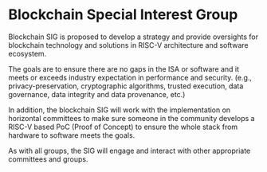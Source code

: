 # Blockchain Special Interest Group

Blockchain SIG is proposed to develop a strategy and provide oversights for blockchain technology and solutions in RISC-V architecture and software ecosystem.

The goals are to ensure there are no gaps in the ISA or software and it meets or exceeds industry expectation in performance and security. (e.g., privacy-preservation, cryptographic algorithms, trusted execution, data governance, data integrity and data provenance, etc.)

In addition, the blockchain SIG will work with the implementation on horizontal committees to make sure someone in the community develops a RISC-V based PoC (Proof of Concept) to ensure the whole stack from hardware to software meets the goals.

As with all groups, the SIG will engage and interact with other appropriate committees and groups.


